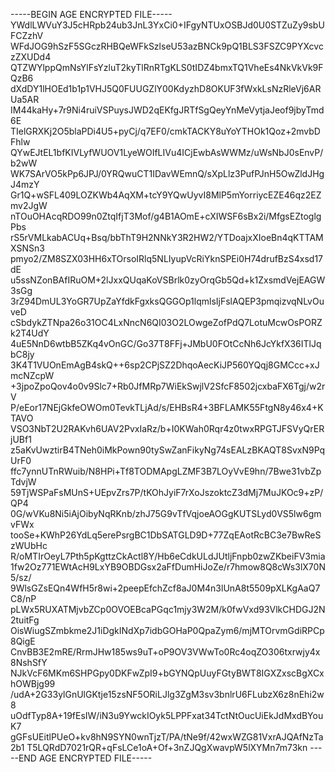 -----BEGIN AGE ENCRYPTED FILE-----
YWdlLWVuY3J5cHRpb24ub3JnL3YxCi0+IFgyNTUxOSBJd0U0STZuZy9sbUFCZzhV
WFdJOG9hSzF5SGczRHBQeWFkSzlseU53azBNCk9pQ1BLS3FSZC9PYXcvczZXUDd4
QTZWYlppQmNsYlFsYzluT2kyTlRnRTgKLS0tIDZ4bmxTQ1VheEs4NkVkVk9FQzB6
dXdDY1lHOEd1b1p1VHJ5Q0FUUGZlY00KdyzhD8OKUF3fWxkLsNzRleVj6ARUa5AR
IM44kaHy+7r9Ni4ruiVSPuysJWD2qEKfgJRTfSgQeyYnMeVytjaJeof9jbyTmd6E
TIelGRXKj2O5blaPDi4U5+pyCj/q7EF0/cmkTACKY8uYoYTHOk1Qoz+2mvbDFhlw
QYwEJtEL1bfKIVLyfWUOV1LyeWOIfLIVu4ICjEwbAsWWMz/uWsNbJ0sEnvP/b2wW
WK7SArVO5kPp6JPJ/0YRQwuCT1IDavWEmnQ/sXpLlz3PufPJnH5OwZldJHgJ4mzY
Gr1Q+wSFL409LOZKWb4AqXM+tcY9YQwUyvI8MlP5mYorriycEZE46qz2EZmv2JgW
nTOuOHAcqRDO99n0ZtqIfjT3Mof/g4B1AOmE+cXIWSF6sBx2i/MfgsEZtoglgPbs
rS5rVMLkabACUq+Bsq/bbThT9H2NNkY3R2HW2/YTDoajxXIoeBn4qKTTAMXSNSn3
pmyo2/ZM8SZX03HH6xTOrsoIRlq5NLIyupVcRiYknSPEi0H74drufBzS4xsd17dE
u5ssNZonBAfIRuOM+2lJxxQUqaKoVSBrlk0zyOrqGb5Qd+k1ZxsmdVejEAGW3sGg
3rZ94DmUL3YoGR7UpZaYfdkFgxksQGGOp1lqmlsIjFslAQEP3pmqizvqNLvOuveD
cSbdykZTNpa26o31OC4LxNncN6QI03O2LOwgeZofPdQ7LotuMcwOsPORZk2T4UdY
4uE5NnD6wtbB5ZKq4vOnGC/Go37T8FFj+JMbU0FOtCcNh6JcYkfX36ITlJqbC8jy
3K4T1VUOnEmAgB4skQ++6sp2CPjSZ2DhqoAecKiJP560YQqj8GMCcc+xJmcNZcpW
+3jpoZpoQov4o0v9Slc7+Rb0JfMRp7WiEkSwjlV2SfcF8502jcxbaFX6Tgj/w2rV
P/eEor17NEjGkfeOWOm0TevkTLjAd/s/EHBsR4+3BFLAMK55FtgN8y46x4+KTAVO
VSO3NbT2U2RAKvh6UAV2PvxIaRz/b+I0KWah0Rqr4z0twxRPGTJFSVyQrERjUBf1
z5aKvUwztirB4TNeh0iMkPown90tySwZanFikyNg74sEALzBKAQT8SvxN9PqUrF0
ffc7ynnUTnRWuib/N8HPi+Tf8TODMApgLZMF3B7LOyVvE9hn/7Bwe31vbZpTdvjW
59TjWSPaFsMUnS+UEpvZrs7P/tKOhJyiF7rXoJszoktcZ3dMj7MuJKOc9+zP/QP4
0G/wVKu8Ni5iAjOibyNqRKnb/zhJ75G9vTfVqjoeAOGgKUTSLyd0VS5lw6gmvFWx
tooSe+KWhP26YdLq5erePsrgBC1DbSATGLD9D+77ZqEAotRcBC3e7BwReSzWUbHc
R/oMTIrOeyL7Pth5pKgttzCkActl8Y/Hb6eCdkULdJUtljFnpb0zwZKbeiFV3mia
1fw2Oz771EWtAcH9LxYB9OBDGsx2aFfDumHiJoZe/r7hmow8Q8cWs3lX70N5/sz/
9WlsGZsEQn4WfH5r8wi+2peepEfchZcf8aJ0M4n3lUnA8t5509pXLKgAaQ7C8/nP
pLWx5RUXATMjvbZCp0OVOEBcaPGqc1mjy3W2M/k0fwVxd93VlkCHDGJ2N2tuitFg
OisWiugSZmbkme2J1iDgkINdXp7idbGOHaP0QpaZym6/mjMTOrvmGdiRPCp8QigE
CnvBB3E2mRE/RrmJHw185ws9uT+oP9OV3VWwTo0Rc4oqZO306txrwjy4x8NshSfY
NJkVcF6MKm6SHPGpy0DKFwZpI9+bGYNQpUuyFGtyBWT8IGXZxscBgXCxhOWBjg99
/udA+2G33ylGnUlGKtje15zsNF5ORiLJlg3ZgM3sv3bnlrU6FLubzX6z8nEhi2w8
uOdfTyp8A+19fEsIW/iN3u9YwckIOyk5LPPFxat34TctNtOucUiEkJdMxdBYouK7
gGFsUEitlPUeO+kv8hN9SYN0wnTjzT/PA/tNe9f/42wxWZG81VxrAJQAfNzTa2b1
T5LQRdD7021rQR+qFsLCe1oA+Of+3nZJQgXwavpW5lXYMn7m73kn
-----END AGE ENCRYPTED FILE-----
